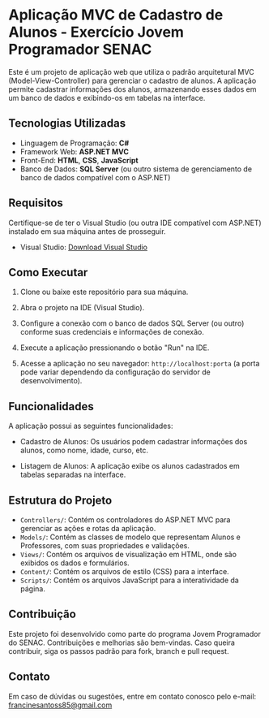# Aplicação MVC de Cadastro de Alunos - Exercício Jovem Programador SENAC

Este é um projeto de aplicação web que utiliza o padrão arquitetural MVC (Model-View-Controller) para gerenciar o cadastro de alunos. A aplicação permite cadastrar informações dos alunos, armazenando esses dados em um banco de dados e exibindo-os em tabelas na interface.

## Tecnologias Utilizadas

- Linguagem de Programação: **C#**
- Framework Web: **ASP.NET MVC**
- Front-End: **HTML**, **CSS**, **JavaScript**
- Banco de Dados: **SQL Server** (ou outro sistema de gerenciamento de banco de dados compatível com o ASP.NET)

## Requisitos

Certifique-se de ter o Visual Studio (ou outra IDE compatível com ASP.NET) instalado em sua máquina antes de prosseguir.

- Visual Studio: [Download Visual Studio](https://visualstudio.microsoft.com/)

## Como Executar

1. Clone ou baixe este repositório para sua máquina.

2. Abra o projeto na IDE (Visual Studio).

3. Configure a conexão com o banco de dados SQL Server (ou outro) conforme suas credenciais e informações de conexão.

4. Execute a aplicação pressionando o botão "Run" na IDE.

5. Acesse a aplicação no seu navegador: `http://localhost:porta` (a porta pode variar dependendo da configuração do servidor de desenvolvimento).

## Funcionalidades

A aplicação possui as seguintes funcionalidades:

- Cadastro de Alunos: Os usuários podem cadastrar informações dos alunos, como nome, idade, curso, etc.

- Listagem de Alunos: A aplicação exibe os alunos cadastrados em tabelas separadas na interface.

## Estrutura do Projeto

- `Controllers/`: Contém os controladores do ASP.NET MVC para gerenciar as ações e rotas da aplicação.
- `Models/`: Contém as classes de modelo que representam Alunos e Professores, com suas propriedades e validações.
- `Views/`: Contém os arquivos de visualização em HTML, onde são exibidos os dados e formulários.
- `Content/`: Contém os arquivos de estilo (CSS) para a interface.
- `Scripts/`: Contém os arquivos JavaScript para a interatividade da página.

## Contribuição

Este projeto foi desenvolvido como parte do programa Jovem Programador do SENAC. Contribuições e melhorias são bem-vindas. Caso queira contribuir, siga os passos padrão para fork, branch e pull request.

## Contato

Em caso de dúvidas ou sugestões, entre em contato conosco pelo e-mail: francinesantoss85@gmail.com

